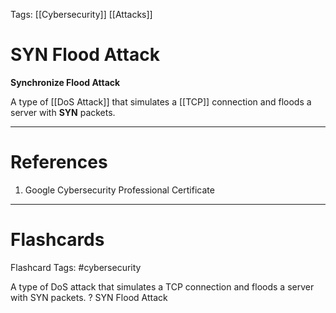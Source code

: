 Tags: [[Cybersecurity]] [[Attacks]]
# SYN Flood Attack

**Synchronize Flood Attack**

A type of [[DoS Attack]] that simulates a [[TCP]] connection and floods a server with **SYN** packets.

---
# References

1. Google Cybersecurity Professional Certificate

---
# Flashcards

Flashcard Tags: #cybersecurity 

A type of DoS attack that simulates a TCP connection and floods a server with SYN packets.
?
SYN Flood Attack